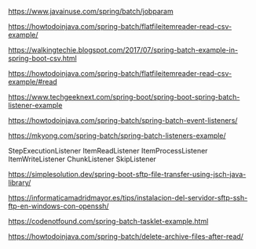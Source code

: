 https://www.javainuse.com/spring/batch/jobparam

https://howtodoinjava.com/spring-batch/flatfileitemreader-read-csv-example/

https://walkingtechie.blogspot.com/2017/07/spring-batch-example-in-spring-boot-csv.html

https://howtodoinjava.com/spring-batch/flatfileitemreader-read-csv-example/#read

https://www.techgeeknext.com/spring-boot/spring-boot-spring-batch-listener-example

https://howtodoinjava.com/spring-batch/spring-batch-event-listeners/

https://mkyong.com/spring-batch/spring-batch-listeners-example/

StepExecutionListener
ItemReadListener
ItemProcessListener
ItemWriteListener
ChunkListener
SkipListener

https://simplesolution.dev/spring-boot-sftp-file-transfer-using-jsch-java-library/

https://informaticamadridmayor.es/tips/instalacion-del-servidor-sftp-ssh-ftp-en-windows-con-openssh/

https://codenotfound.com/spring-batch-tasklet-example.html

https://howtodoinjava.com/spring-batch/delete-archive-files-after-read/